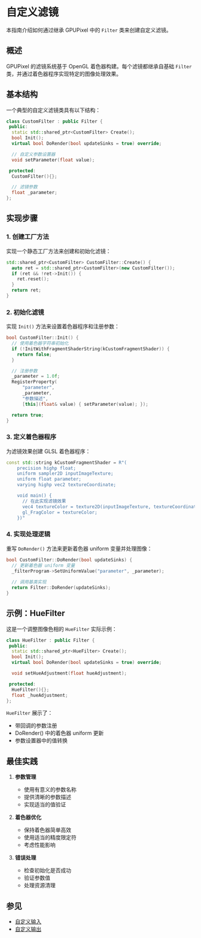 # 自定义滤镜

本指南介绍如何通过继承 GPUPixel 中的 `Filter` 类来创建自定义滤镜。

## 概述

GPUPixel 的滤镜系统基于 OpenGL 着色器构建。每个滤镜都继承自基础 `Filter` 类，并通过着色器程序实现特定的图像处理效果。

## 基本结构

一个典型的自定义滤镜类具有以下结构：

```cpp
class CustomFilter : public Filter {
 public:
  static std::shared_ptr<CustomFilter> Create();
  bool Init();
  virtual bool DoRender(bool updateSinks = true) override;

  // 自定义参数设置器
  void setParameter(float value);

 protected:
  CustomFilter(){};

  // 滤镜参数
  float _parameter;
};
```

## 实现步骤

### 1. 创建工厂方法

实现一个静态工厂方法来创建和初始化滤镜：

```cpp
std::shared_ptr<CustomFilter> CustomFilter::Create() {
  auto ret = std::shared_ptr<CustomFilter>(new CustomFilter());
  if (ret && !ret->Init()) {
    ret.reset();
  }
  return ret;
}
```

### 2. 初始化滤镜

实现 `Init()` 方法来设置着色器程序和注册参数：

```cpp
bool CustomFilter::Init() {
  // 使用着色器字符串初始化
  if (!InitWithFragmentShaderString(kCustomFragmentShader)) {
    return false;
  }

  // 注册参数
  _parameter = 1.0f;
  RegisterProperty(
      "parameter",
      _parameter,
      "参数描述",
      [this](float& value) { setParameter(value); });

  return true;
}
```

### 3. 定义着色器程序

为滤镜效果创建 GLSL 着色器程序：

```cpp
const std::string kCustomFragmentShader = R"(
    precision highp float;
    uniform sampler2D inputImageTexture;
    uniform float parameter;
    varying highp vec2 textureCoordinate;

    void main() {
      // 在此实现滤镜效果
      vec4 textureColor = texture2D(inputImageTexture, textureCoordinate);
      gl_FragColor = textureColor;
    })"
```

### 4. 实现处理逻辑

重写 `DoRender()` 方法来更新着色器 uniform 变量并处理图像：

```cpp
bool CustomFilter::DoRender(bool updateSinks) {
  // 更新着色器 uniform 变量
  _filterProgram->SetUniformValue("parameter", _parameter);
  
  // 调用基类实现
  return Filter::DoRender(updateSinks);
}
```

## 示例：HueFilter

这是一个调整图像色相的 `HueFilter` 实际示例：

```cpp
class HueFilter : public Filter {
 public:
  static std::shared_ptr<HueFilter> Create();
  bool Init();
  virtual bool DoRender(bool updateSinks = true) override;

  void setHueAdjustment(float hueAdjustment);

 protected:
  HueFilter(){};
  float _hueAdjustment;
};
```

`HueFilter` 展示了：
- 带回调的参数注册
- DoRender() 中的着色器 uniform 更新
- 参数设置器中的值转换

## 最佳实践

1. **参数管理**
   - 使用有意义的参数名称
   - 提供清晰的参数描述
   - 实现适当的值验证

2. **着色器优化**
   - 保持着色器简单高效
   - 使用适当的精度限定符
   - 考虑性能影响

3. **错误处理**
   - 检查初始化是否成功
   - 验证参数值
   - 处理资源清理

## 参见

- [自定义输入](./custom_input.md)
- [自定义输出](./custom_target.md)